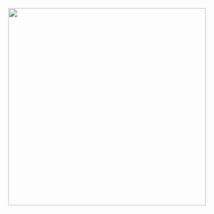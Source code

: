 
<img src="https://github-readme-stats.vercel.app/api?username=SruthiKrish19&include_all_commits=false&count_private=false" width="400em"/>
